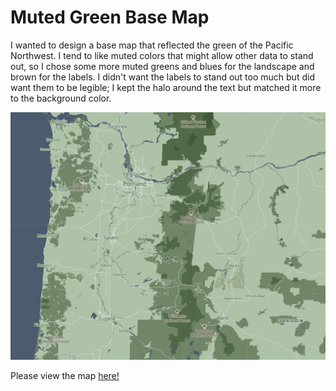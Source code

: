 
# Muted Green Base Map

I wanted to design a base map that reflected the green of the Pacific Northwest. I tend to like muted colors that might allow other data to stand out, so I chose some more muted greens and blues for the landscape and brown for the labels. I didn't want the labels to stand out too much but did want them to be legible; I kept the halo around the text but matched it more to the background color.

![Sample Design](img/example.jpg)

Please view the map [here!](https://annaballasiotes.github.io/DarkBlueGreen/)
